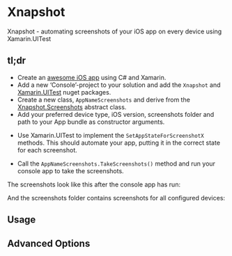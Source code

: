 # Xnapshot
Xnapshot - automating screenshots of your iOS app on every device using Xamarin.UITest

## tl;dr

- Create an [awesome iOS app](https://itunes.apple.com/no/app/id953899091?at=11l5UV&ct=website) using C# and Xamarin. 
- Add a new ‘Console’-project to your solution and add the `Xnapshot` and [Xamarin.UITest](https://www.nuget.org/packages/Xamarin.UITest/) nuget packages. 
- Create a new class, `AppNameScreenshots` and derive from the [Xnapshot.Screenshots](https://github.com/Sankra/Xnapshot/blob/master/Xnapshot/Screenshots.cs) abstract class.
- Add your preferred device type, iOS version, screenshots folder and path to your App bundle as constructor arguments. 

<script src="https://gist.github.com/Sankra/0f72b26eba5ceb4be57c.js"></script>

- Use Xamarin.UITest to implement the `SetAppStateForScreenshotX` methods. This should automate your app, putting it in the correct state for each screenshot. 

<script src="https://gist.github.com/Sankra/0e3c6589a439d9ce541a.js"></script>

- Call the `AppNameScreenshots.TakeScreenshots()` method and run your console app to take the screenshots.

<script src="https://gist.github.com/Sankra/dfe88c77e37f5d45fbca.js"></script>

The screenshots look like this after the console app has run:



And the screenshots folder contains screenshots for all configured devices:



## Usage

## Advanced Options
